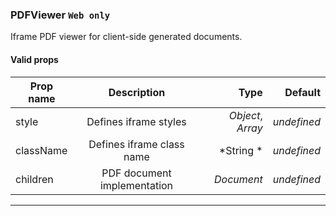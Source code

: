 ### PDFViewer `Web only`

Iframe PDF viewer for client-side generated documents.

#### Valid props

| Prop name            | Description                                               |    Type           |   Default   |
| -------------------- |:---------------------------------------------------------:| -----------------:| -----------:|
| style                | Defines iframe styles                                     | *Object*, *Array* | _undefined_ |
| className            | Defines iframe class name                                 | *String         * | _undefined_ |
| children             | PDF document implementation                               | *Document*        | _undefined_ |

---
